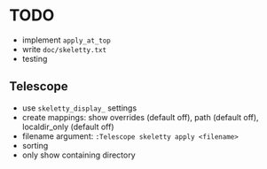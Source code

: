 # TODO
* implement `apply_at_top` 
* write `doc/skeletty.txt` 
* testing

## Telescope
* use `skeletty_display_` settings 
* create mappings: show overrides (default off), path (default off), localdir_only (default off)
* filename argument: `:Telescope skeletty apply <filename>` 
* sorting
* only show containing directory

